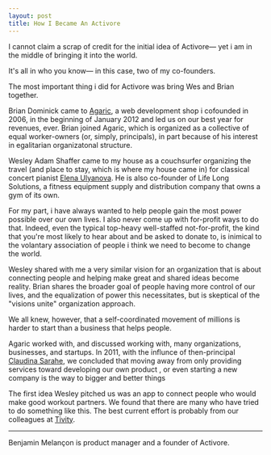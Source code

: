 ```yaml
---
layout: post
title: How I Became An Activore
---
```


I cannot claim a scrap of credit for the initial idea of Activore— yet i am in the middle of bringing it into the world.

It's all in who you know— in this case, two of my co-founders.

The most important thing i did for Activore was bring Wes and Brian together.

Brian Dominick came to <a href="http://agaric.com/">Agaric</a>, a web development shop i cofounded in 2006, in the beginning of January 2012 and led us on our best year for revenues, ever.  Brian joined Agaric, which is organized as a collective of equal worker-owners (or, simply, principals), in part because of his interest in egalitarian organizatonal structure.

Wesley Adam Shaffer came to my house as a couchsurfer organizing the travel (and place to stay, which is where my house came in) for classical concert pianist <a href="http://elena-ulyanova.com/">Elena Ulyanova</a>.  He is also co-founder of Life Long Solutions, a fitness equipment supply and distribution company that owns a gym of its own.

For my part, i have always wanted to help people gain the most power possible over our own lives.  I also never come up with for-profit ways to do that.  Indeed, even the typical top-heavy well-staffed not-for-profit, the kind that you're most likely to hear about and be asked to donate to, is inimical to the volantary association of people i think we need to become to change the world.

Wesley shared with me a very similar vision for an organization that is about connecting people and helping make great and shared ideas become reality.  Brian shares the broader goal of people having more control of our lives, and the equalization of power this necessitates, but is skeptical of the "visions unite" organization approach.

We all knew, however, that a self-coordinated movement of millions is harder to start than a business that helps people.

Agaric worked with, and discussed working with, many organizations, businesses, and startups.  In 2011, with the influnce of then-principal <a href="http://misscs.com/">Claudina Sarahe</a>, we concluded that moving away from only providing services toward developing our own product , or even starting a new company is the way to bigger and better things

The first idea Wesley pitched us was an app to connect people who would make good workout partners.  We found that there are many who have tried to do something like this.  The best current effort is probably from our colleagues at <a href="http://tivity.us/">Tivity</a>.

---
Benjamin Melançon is product manager and a founder of Activore.
